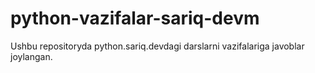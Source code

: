# python-vazifalar-sariq-devm
Ushbu repositoryda python.sariq.devdagi darslarni vazifalariga javoblar joylangan.
